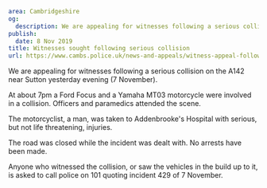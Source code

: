 ```yaml
area: Cambridgeshire
og:
  description: We are appealing for witnesses following a serious collision on the A142 near Sutton yesterday evening (7 November).
publish:
  date: 8 Nov 2019
title: Witnesses sought following serious collision
url: https://www.cambs.police.uk/news-and-appeals/witness-appeal-following-serious-collision
```

We are appealing for witnesses following a serious collision on the A142 near Sutton yesterday evening (7 November).

At about 7pm a Ford Focus and a Yamaha MT03 motorcycle were involved in a collision. Officers and paramedics attended the scene.

The motorcyclist, a man, was taken to Addenbrooke's Hospital with serious, but not life threatening, injuries.

The road was closed while the incident was dealt with. No arrests have been made.

Anyone who witnessed the collision, or saw the vehicles in the build up to it, is asked to call police on 101 quoting incident 429 of 7 November.
